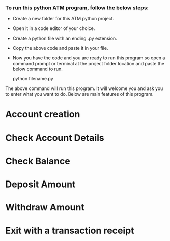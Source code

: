 ### To run this python ATM program, follow the below steps:

- Create a new folder for this ATM python project.
- Open it in a code editor of your choice.
- Create a python file with an ending .py extension.
- Copy the above code and paste it in your file.
- Now you have the code and you are ready to run this program so open a command prompt or terminal at the project folder location and paste the below command to run.

    python filename.py

The above command will run this program. 
It will welcome you and ask you to enter what you want to do. 
Below are main features of this program.
# Account creation
# Check Account Details
# Check Balance
# Deposit Amount
# Withdraw Amount
# Exit with a transaction receipt